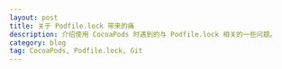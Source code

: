 ```yaml
---
layout: post
title: 关于 Podfile.lock 带来的痛 
description: 介绍使用 CocoaPods 时遇到的与 Podfile.lock 相关的一些问题。
category: blog
tag: CocoaPods, Podfile.lock, Git
---
```


